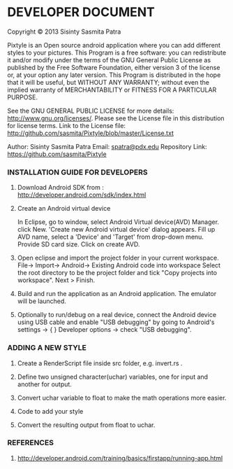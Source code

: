 DEVELOPER DOCUMENT
==================
 
  Copyright © 2013 Sisinty Sasmita Patra
 
  Pixtyle is an Open source android application where you can add different styles to your pictures.
  This Program is a free software: you can redistribute it and/or modify under the terms of the GNU 
  General Public License as published by the Free Software Foundation, either version 3 of the 
  license or, at your option any later version. This Program is distributed in the hope that it 
  will be useful, but WITHOUT ANY WARRANTY;  without even the implied warranty of MERCHANTABILITY 
  or FITNESS FOR A PARTICULAR PURPOSE.
  
  See the GNU GENERAL PUBLIC LICENSE for more details: http://www.gnu.org/licenses/.
  Please see the License file in this distribution for license terms.
  Link to the License file: http://github.com/sasmita/Pixtyle/blob/master/License.txt
 
  Author: Sisinty Sasmita Patra
  Email:  spatra@pdx.edu
  Repository Link: https://github.com/sasmita/Pixtyle
 
### INSTALLATION GUIDE FOR DEVELOPERS

1. Download Android SDK from : http://developer.android.com/sdk/index.html

2. Create an Android virtual device 

   In Eclipse, go to window, select Android Virtual device(AVD) Manager. click New.
   'Create new Android virtual device' dialog appears. Fill up AVD name, select a 
   'Device' and 'Target' from drop-down menu. Provide SD card size. Click on create AVD.

3. Open eclipse and import the project folder in your current workspace.
   File-> Import-> Android-> Existing Android code into workspace
   Select the root directory to be the project folder and tick "Copy projects into workspace". 
   Next > Finish.

4. Build and run the application as an Android application. The emulator will be launched.

5. Optionally to run/debug on a real device, connect the Android device using USB cable and enable "USB debugging" by
   going to Android's settings -> { } Developer options -> check  "USB debugging".
 
### ADDING A NEW STYLE

1. Create a RenderScript file inside src folder, e.g. invert.rs .

2. Define two unsigned character(uchar) variables, one for input and another for output.

3. Convert uchar variable to float to make the math operations more easier.

4. Code to add your style

5. Convert the resulting output from float to uchar. 


### REFERENCES
 
1. http://developer.android.com/training/basics/firstapp/running-app.html

